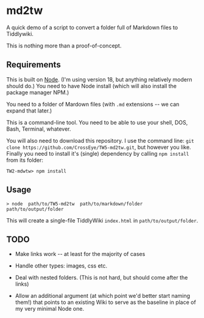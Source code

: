 md2tw
=====

A quick demo of a script to convert a folder full of Markdown files to
Tiddlywiki.

This is nothing more than a proof-of-concept.


Requirements
------------

This is built on [Node][no].  (I'm using version 18, but anything relatively
modern should do.)  You need to have Node install (which will also install the
package manager NPM.)

You need to a folder of Mardown files (with `.md` extensions -- we can expand
that later.)

This is a command-line tool.  You need to be able to use your shell, DOS, Bash,
Terminal, whatever.

You will also need to download this repository.  I use the command line: `git
clone https://github.com/CrossEye/TW5-md2tw.git`, but however you like.  Finally
you need to install it's (single) dependency by calling `npm install` from its
folder:

```shell
TW2-mdwtw> npm install
```


Usage
-----

```shell
> node  path/to/TW5-md2tw  path/to/markdown/folder  path/to/output/folder 
```

This will create a single-file TiddlyWiki `index.html` in
`path/to/output/folder`.



TODO
----

- Make links work -- at least for the majority of cases
 
- Handle other types: images, css etc.

- Deal with nested folders.  (This is not hard, but should come after the links)

- Allow an additional argument (at which point we'd better start naming them!)
  that points to an existing Wiki to serve as the baseline in place of my very
  minimal Node one. 

  [no]: https://nodejs.org/en/